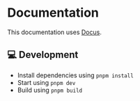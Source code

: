 # Documentation

This documentation uses [Docus](https://github.com/nuxt-themes/docus).

## 💻 Development

- Install dependencies using `pnpm install`
- Start using `pnpm dev`
- Build using `pnpm build`
